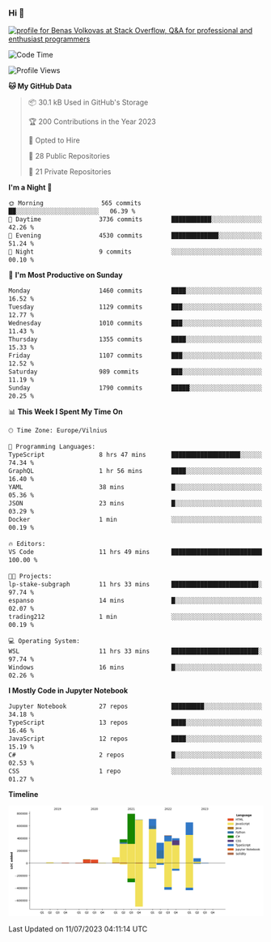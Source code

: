 ### Hi 👋
<a href="https://stackoverflow.com/users/14954249/benas-volkovas"><img src="https://stackoverflow.com/users/flair/14954249.png?theme=dark" width="208" height="58" alt="profile for Benas Volkovas at Stack Overflow, Q&amp;A for professional and enthusiast programmers" title="profile for Benas Volkovas at Stack Overflow, Q&amp;A for professional and enthusiast programmers"></a>

<!--START_SECTION:waka-->
![Code Time](http://img.shields.io/badge/Code%20Time-1%2C472%20hrs%2030%20mins-blue)

![Profile Views](http://img.shields.io/badge/Profile%20Views-0-blue)

**🐱 My GitHub Data** 

> 📦 30.1 kB Used in GitHub's Storage 
 > 
> 🏆 200 Contributions in the Year 2023
 > 
> 💼 Opted to Hire
 > 
> 📜 28 Public Repositories 
 > 
> 🔑 21 Private Repositories 
 > 
**I'm a Night 🦉** 

```text
🌞 Morning                565 commits         ██░░░░░░░░░░░░░░░░░░░░░░░   06.39 % 
🌆 Daytime                3736 commits        ███████████░░░░░░░░░░░░░░   42.26 % 
🌃 Evening                4530 commits        █████████████░░░░░░░░░░░░   51.24 % 
🌙 Night                  9 commits           ░░░░░░░░░░░░░░░░░░░░░░░░░   00.10 % 
```
📅 **I'm Most Productive on Sunday** 

```text
Monday                   1460 commits        ████░░░░░░░░░░░░░░░░░░░░░   16.52 % 
Tuesday                  1129 commits        ███░░░░░░░░░░░░░░░░░░░░░░   12.77 % 
Wednesday                1010 commits        ███░░░░░░░░░░░░░░░░░░░░░░   11.43 % 
Thursday                 1355 commits        ████░░░░░░░░░░░░░░░░░░░░░   15.33 % 
Friday                   1107 commits        ███░░░░░░░░░░░░░░░░░░░░░░   12.52 % 
Saturday                 989 commits         ███░░░░░░░░░░░░░░░░░░░░░░   11.19 % 
Sunday                   1790 commits        █████░░░░░░░░░░░░░░░░░░░░   20.25 % 
```


📊 **This Week I Spent My Time On** 

```text
🕑︎ Time Zone: Europe/Vilnius

💬 Programming Languages: 
TypeScript               8 hrs 47 mins       ███████████████████░░░░░░   74.34 % 
GraphQL                  1 hr 56 mins        ████░░░░░░░░░░░░░░░░░░░░░   16.40 % 
YAML                     38 mins             █░░░░░░░░░░░░░░░░░░░░░░░░   05.36 % 
JSON                     23 mins             █░░░░░░░░░░░░░░░░░░░░░░░░   03.29 % 
Docker                   1 min               ░░░░░░░░░░░░░░░░░░░░░░░░░   00.19 % 

🔥 Editors: 
VS Code                  11 hrs 49 mins      █████████████████████████   100.00 % 

🐱‍💻 Projects: 
lp-stake-subgraph        11 hrs 33 mins      ████████████████████████░   97.74 % 
espanso                  14 mins             █░░░░░░░░░░░░░░░░░░░░░░░░   02.07 % 
trading212               1 min               ░░░░░░░░░░░░░░░░░░░░░░░░░   00.19 % 

💻 Operating System: 
WSL                      11 hrs 33 mins      ████████████████████████░   97.74 % 
Windows                  16 mins             █░░░░░░░░░░░░░░░░░░░░░░░░   02.26 % 
```

**I Mostly Code in Jupyter Notebook** 

```text
Jupyter Notebook         27 repos            █████████░░░░░░░░░░░░░░░░   34.18 % 
TypeScript               13 repos            ████░░░░░░░░░░░░░░░░░░░░░   16.46 % 
JavaScript               12 repos            ████░░░░░░░░░░░░░░░░░░░░░   15.19 % 
C#                       2 repos             █░░░░░░░░░░░░░░░░░░░░░░░░   02.53 % 
CSS                      1 repo              ░░░░░░░░░░░░░░░░░░░░░░░░░   01.27 % 
```



**Timeline**

![Lines of Code chart](https://raw.githubusercontent.com/BenasVolkovas/BenasVolkovas/main/assets/bar_graph.png)


 Last Updated on 11/07/2023 04:11:14 UTC
<!--END_SECTION:waka-->
